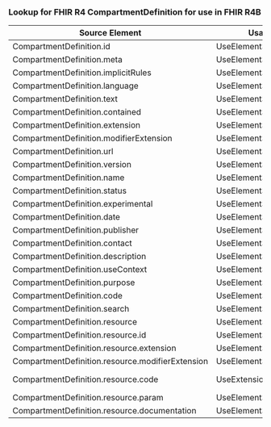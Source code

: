 ### Lookup for FHIR R4 CompartmentDefinition for use in FHIR R4B

| Source Element | Usage | Target |
| -------------- | ----- | ------ |
| CompartmentDefinition.id | UseElementSameName | CompartmentDefinition.id |
| CompartmentDefinition.meta | UseElementSameName | CompartmentDefinition.meta |
| CompartmentDefinition.implicitRules | UseElementSameName | CompartmentDefinition.implicitRules |
| CompartmentDefinition.language | UseElementSameName | CompartmentDefinition.language |
| CompartmentDefinition.text | UseElementSameName | CompartmentDefinition.text |
| CompartmentDefinition.contained | UseElementSameName | CompartmentDefinition.contained |
| CompartmentDefinition.extension | UseElementSameName | CompartmentDefinition.extension |
| CompartmentDefinition.modifierExtension | UseElementSameName | CompartmentDefinition.modifierExtension |
| CompartmentDefinition.url | UseElementSameName | CompartmentDefinition.url |
| CompartmentDefinition.version | UseElementSameName | CompartmentDefinition.version |
| CompartmentDefinition.name | UseElementSameName | CompartmentDefinition.name |
| CompartmentDefinition.status | UseElementSameName | CompartmentDefinition.status |
| CompartmentDefinition.experimental | UseElementSameName | CompartmentDefinition.experimental |
| CompartmentDefinition.date | UseElementSameName | CompartmentDefinition.date |
| CompartmentDefinition.publisher | UseElementSameName | CompartmentDefinition.publisher |
| CompartmentDefinition.contact | UseElementSameName | CompartmentDefinition.contact |
| CompartmentDefinition.description | UseElementSameName | CompartmentDefinition.description |
| CompartmentDefinition.useContext | UseElementSameName | CompartmentDefinition.useContext |
| CompartmentDefinition.purpose | UseElementSameName | CompartmentDefinition.purpose |
| CompartmentDefinition.code | UseElementSameName | CompartmentDefinition.code |
| CompartmentDefinition.search | UseElementSameName | CompartmentDefinition.search |
| CompartmentDefinition.resource | UseElementSameName | CompartmentDefinition.resource |
| CompartmentDefinition.resource.id | UseElementSameName | CompartmentDefinition.resource.id |
| CompartmentDefinition.resource.extension | UseElementSameName | CompartmentDefinition.resource.extension |
| CompartmentDefinition.resource.modifierExtension | UseElementSameName | CompartmentDefinition.resource.modifierExtension |
| CompartmentDefinition.resource.code | UseExtension | http://hl7.org/fhir/4.0/StructureDefinition/extension-CompartmentDefinition.resource.code |
| CompartmentDefinition.resource.param | UseElementSameName | CompartmentDefinition.resource.param |
| CompartmentDefinition.resource.documentation | UseElementSameName | CompartmentDefinition.resource.documentation |
